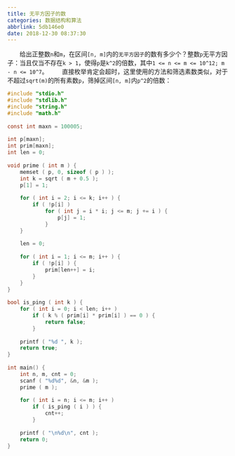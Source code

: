 ```yaml
---
title: 无平方因子的数
categories: 数据结构和算法
abbrlink: 5db146e0
date: 2018-12-30 08:37:30
---
```

&emsp;&emsp;给出正整数`n`和`m`，在区间`[n, m]`内的`无平方因子`的数有多少个？整数`p`无平方因子：当且仅当不存在`k > 1`，使得`p`是`k^2`的倍数，其中`1 <= n <= m <= 10^12; m - n <= 10^7`。
&emsp;&emsp;直接枚举肯定会超时，这里使用的方法和筛选素数类似，对于不超过`sqrt(m)`的所有素数`p`，筛掉区间`[n, m]`内`p^2`的倍数：

``` c
#include "stdio.h"
#include "stdlib.h"
#include "string.h"
#include "math.h"
​
const int maxn = 100005;
​
int p[maxn];
int prim[maxn];
int len = 0;
​
void prime ( int m ) {
    memset ( p, 0, sizeof ( p ) );
    int k = sqrt ( m + 0.5 );
    p[1] = 1;
​
    for ( int i = 2; i <= k; i++ ) {
        if ( !p[i] )
            for ( int j = i * i; j <= m; j += i ) {
                p[j] = 1;
            }
    }
​
    len = 0;
​
    for ( int i = 1; i <= m; i++ ) {
        if ( !p[i] ) {
            prim[len++] = i;
        }
    }
}
​
bool is_ping ( int k ) {
    for ( int i = 0; i < len; i++ )
        if ( k % ( prim[i] * prim[i] ) == 0 ) {
            return false;
        }
​
    printf ( "%d ", k );
    return true;
}
​
int main() {
    int n, m, cnt = 0;
    scanf ( "%d%d", &n, &m );
    prime ( m );
​
    for ( int i = n; i <= m; i++ )
        if ( is_ping ( i ) ) {
            cnt++;
        }
​
    printf ( "\n%d\n", cnt );
    return 0;
}
```
